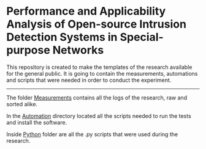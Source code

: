 # Performance and Applicability Analysis of Open-source Intrusion Detection Systems in Special-purpose Networks
This repository is created to make the templates of the research available for the general public. It is going to contain the measurements, automations and scripts that were needed in order to conduct the experiment.

---

The folder [Measurements](https://github.com/baadam3/SPNIDS/tree/main/Measurements) contains all the logs of the research, raw and sorted alike.

In the [Automation](https://github.com/baadam3/SPNIDS/tree/main/Automation) directory located all the scripts needed to run the tests and install the software.

Inside [Python](https://github.com/baadam3/SPNIDS/tree/main/Python) folder are all the .py scripts that were used during the research.

